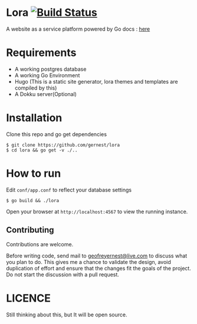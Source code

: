 # Lora [![Build Status](https://travis-ci.org/gernest/lora.svg)](https://travis-ci.org/gernest/lora)

A website as a service platform powered by Go docs : [here](http://gernest.github.io/lora/)

# Requirements

* A working postgres database
* A working Go Environment
* Hugo (This is a static site generator, lora themes and templates are compiled by this)
* A Dokku server(Optional)

# Installation

Clone this repo and go get dependencies

    $ git clone https://github.com/gernest/lora
    $ cd lora && go get -v ./..
 
# How to run

Edit `conf/app.conf` to reflect your database settings 
    
    $ go build && ./lora

Open your browser at `http://localhost:4567` to view the running instance.

Contributing
------------

Contributions are welcome. 

Before writing code, send mail to geofreyernest@live.com to discuss what you
plan to do. This gives me a chance to validate the design, avoid duplication of
effort and ensure that the changes fit the goals of the project. Do not start
the discussion with a pull request.

# LICENCE

Still thinking about this, but It will  be open source.
